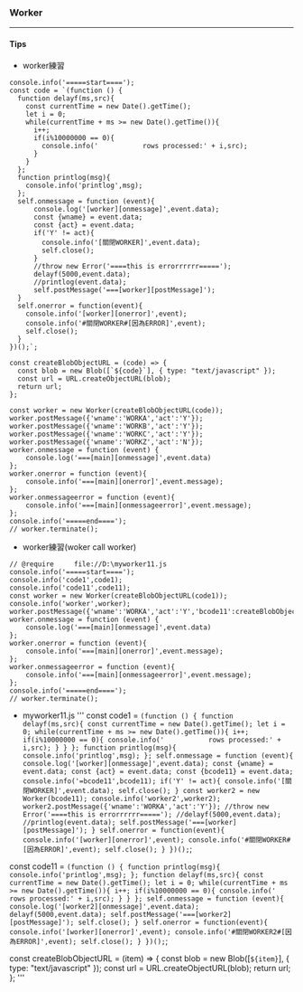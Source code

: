 ### Worker
---

#### Tips

- worker練習
```
console.info('=====start====');
const code = `(function () {
  function delayf(ms,src){
    const currentTime = new Date().getTime();
    let i = 0;
    while(currentTime + ms >= new Date().getTime()){
      i++;
      if(i%10000000 == 0){
        console.info('           rows processed:' + i,src);
      }
    }
  };
  function printlog(msg){
    console.info('printlog',msg);
  };
  self.onmessage = function (event){
      console.log('[worker][onmessage]',event.data);
      const {wname} = event.data;
      const {act} = event.data;
      if('Y' != act){
        console.info('[關閉WORKER]',event.data);
        self.close();
      }
      //throw new Error('====this is errorrrrrr=====');
      delayf(5000,event.data);
      //printlog(event.data);
      self.postMessage('===[worker][postMessage]');
  }
  self.onerror = function(event){
    console.info('[worker][onerror]',event);
    console.info('#關閉WORKER#[因為ERROR]',event);
    self.close();
  }
})();`;

const createBlobObjectURL = (code) => {
  const blob = new Blob([`${code}`], { type: "text/javascript" });
  const url = URL.createObjectURL(blob);
  return url;
};

const worker = new Worker(createBlobObjectURL(code));
worker.postMessage({'wname':'WORKA','act':'Y'});
worker.postMessage({'wname':'WORKB','act':'Y'});
worker.postMessage({'wname':'WORKC','act':'Y'});
worker.postMessage({'wname':'WORKZ','act':'N'});
worker.onmessage = function (event) {
    console.log('===[main][onmessage]',event.data)
};
worker.onerror = function (event){
    console.info('===[main][onerror]',event.message);
};
worker.onmessageerror = function (event){
    console.info('===[main][onmessageerror]',event.message);
};
console.info('=====end====');
// worker.terminate();
```
 
- worker練習(woker call worker)
```
// @require     file://D:\myworker11.js
console.info('=====start====');
console.info('code1',code1);
console.info('code11',code11);
const worker = new Worker(createBlobObjectURL(code1));
console.info('worker',worker);
worker.postMessage({'wname':'WORKA','act':'Y','bcode11':createBlobObjectURL(code11)});
worker.onmessage = function (event) {
    console.log('===[main][onmessage]',event.data)
};
worker.onerror = function (event){
    console.info('===[main][onerror]',event.message);
};
worker.onmessageerror = function (event){
    console.info('===[main][onmessageerror]',event.message);
};
console.info('=====end====');
// worker.terminate();
```
  - myworker11.js
  '''
  const code1 = `(function () {
    function delayf(ms,src){
      const currentTime = new Date().getTime();
      let i = 0;
      while(currentTime + ms >= new Date().getTime()){
        i++;
        if(i%10000000 == 0){
          console.info('           rows processed:' + i,src);
        }
      }
    };
    function printlog(msg){
      console.info('printlog',msg);
    };
    self.onmessage = function (event){
        console.log('[worker][onmessage]',event.data);
        const {wname} = event.data;
        const {act} = event.data;
        const {bcode11} = event.data;
        console.info('=bcode11',bcode11);
        if('Y' != act){
          console.info('[關閉WORKER]',event.data);
          self.close();
        }
        const worker2 = new Worker(bcode11);
        console.info('worker2',worker2);
        worker2.postMessage({'wname':'WORKA','act':'Y'});
        //throw new Error('====this is errorrrrrr=====');
        //delayf(5000,event.data);
        //printlog(event.data);
        self.postMessage('===[worker][postMessage]');
    }
    self.onerror = function(event){
      console.info('[worker][onerror]',event);
      console.info('#關閉WORKER#[因為ERROR]',event);
      self.close();
    }
  })();`;

  const code11 = `(function () {
    function printlog(msg){
      console.info('printlog',msg);
    };
    function delayf(ms,src){
      const currentTime = new Date().getTime();
      let i = 0;
      while(currentTime + ms >= new Date().getTime()){
        i++;
        if(i%10000000 == 0){
          console.info('           rows processed:' + i,src);
        }
      }
    };
    self.onmessage = function (event){
        console.log('[worker2][onmessage]',event.data);
        delayf(5000,event.data);
        self.postMessage('===[worker2][postMessage]');
        self.close();
    }
    self.onerror = function(event){
      console.info('[worker][onerror]',event);
      console.info('#關閉WORKER2#[因為ERROR]',event);
      self.close();
    }
  })();`;

  const createBlobObjectURL = (item) => {
    const blob = new Blob([`${item}`], { type: "text/javascript" });
    const url = URL.createObjectURL(blob);
    return url;
  };
  '''